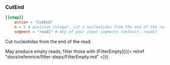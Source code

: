 ### CutEnd

```toml
[[step]]
    action = "CutEnd"
    n = 5 # positive integer, cut n nucleotides from the end of the read
    segment = "read1" # Any of your input segments (default: read1)
```

Cut nucleotides from the end of the read.

May produce empty reads; filter those with [FilterEmpty]({{< relref "docs/reference/filter-steps/FilterEmpty.md" >}}).

